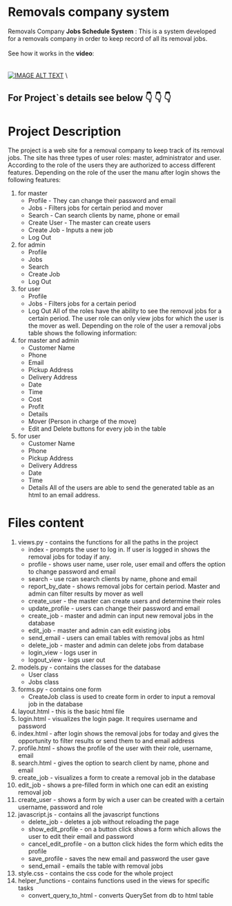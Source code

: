 # Removals company system
Removals Company **Jobs Schedule System** : This is a system developed for a removals company in order to keep record of all its removal jobs.\
\
See how it works in the **video**:\
\
\
[![IMAGE ALT TEXT](http://img.youtube.com/vi/2KKx6ePu0_s/0.jpg)](https://youtube.com/watch?v=2KKx6ePu0_s&feature=share "Video Title")
\

## For Project`s details see below 👇 👇 👇

# Project Description
The project is a web site for a removal company to keep track of its removal jobs. The site has three types of user roles: master, administrator and user. According to the role of the users they are authorized to access different features.
Depending on the role of the user the manu after login shows the following features:
1. for master
    * Profile - They can change their password and email
    * Jobs - Filters jobs for certain period and mover
    * Search - Can search clients by name, phone or email
    * Create User - The master can create users
    * Create Job - Inputs a new job
    * Log Out
2. for admin
    * Profile
    * Jobs
    * Search
    * Create Job
    * Log Out
3. for user
    * Profile
    * Jobs - Filters jobs for a certain period
    * Log Out
All of the roles have the ability to see the removal jobs for a certain period. The user role can only view jobs for which the user is the mover as well. Depending on the role of the user a removal jobs table shows the following information:
1. for master and admin
    * Customer Name
    * Phone
    * Email
    * Pickup Address
    * Delivery Address
    * Date
    * Time
    * Cost
    * Profit
    * Details
    * Mover (Person in charge of the move)
    * Edit and Delete buttons for every job in the table
2. for user
    * Customer Name
    * Phone
    * Pickup Address
    * Delivery Address
    * Date
    * Time
    * Details
All of the users are able to send the generated table as an html to an email address.

# Files content
1. views.py - contains the functions for all the paths in the project
    * index - prompts the user to log in. If user is logged in shows the removal jobs for today if any.
    * profile - shows user name, user role, user email and offers the option to change password and email
    * search  - use rcan search clients by name, phone and email
    * report_by_date - shows removal jobs for certain period. Master and admin can filter results by mover as well
    * create_user - the master can create users and determine their roles
    * update_profile - users can change their password and email
    * create_job - master and admin can input new removal jobs in the database
    * edit_job - master and admin can edit existing jobs
    * send_email - users can email tables with removal jobs as html
    * delete_job - master and admin can delete jobs from database
    * login_view - logs user in
    * logout_view - logs user out
2. models.py - contains the classes for the database
    * User class
    * Jobs class
3. forms.py - contains one form
    * CreateJob class is used to create form in order to input a removal job in the database
4. layout.html - this is the basic html file
5. login.html - visualizes the login page. It requires username and password
6. index.html - after login shows the removal jobs for today and gives the opportunity to filter results or send them to and email address
7. profile.html - shows the profile of the user with their role, username, email
8. search.html - gives the option to search client by name, phone and email
9. create_job - visualizes a form to create a removal job in the database
10. edit_job - shows a pre-filled form in which one can edit an existing removal job
11. create_user - shows a form by wich a user can be created with a certain username, password and role
12. javascript.js - contains all the javascript functions
    * delete_job - deletes a job without reloading the page
    * show_edit_profile - on a button click shows a form which allows the user to edit their email and password
    * cancel_edit_profile - on a button click hides the form which edits the profile
    * save_profile - saves the new email and password the user gave
    * send_email - emails the table with removal jobs
13. style.css - contains the css code for the whole project
14. helper_functions - contains functions used in the views for specific tasks
    * convert_query_to_html - converts QuerySet from db to html table
